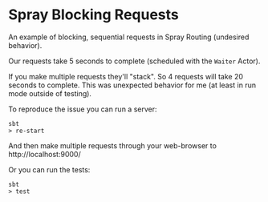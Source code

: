 # Spray Blocking Requests

An example of blocking, sequential requests in Spray Routing (undesired behavior).

Our requests take 5 seconds to complete (scheduled with the `Waiter` Actor).

If you make multiple requests they'll "stack". So 4 requests will take 20 seconds
to complete. This was unexpected behavior for me (at least in run mode outside of testing).

To reproduce the issue you can run a server:

    sbt
    > re-start

And then make multiple requests through your web-browser to http://localhost:9000/

Or you can run the tests:

    sbt
    > test
